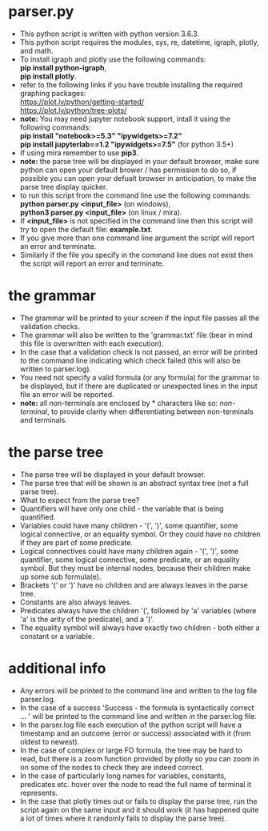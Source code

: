 # parser.py
- This python script is written with python version 3.6.3.
- This python script requires the modules, sys, re, datetime, igraph, plotly, and math.
- To install igraph and plotly use the following commands:  
**pip install python-igraph**,  
**pip install plotly**.  
- refer to the following links if you have trouble installing the required graphing packages:  
https://plot.ly/python/getting-started/  
https://plot.ly/python/tree-plots/
- **note:** You may need jupyter notebook support, intall it using the following commands:  
**pip install "notebook>=5.3" "ipywidgets>=7.2"**  
**pip install jupyterlab==1.2 "ipywidgets>=7.5"** (for python 3.5+)
- If using mira remember to use **pip3**.
- **note:** the parse tree will be displayed in your default browser, make sure python can open your default brower / has permission to do so, if possible you can open your defualt browser in anticipation, to make the parse tree display quicker.  
- to run this script from the command line use the following commands:  
**python parser.py <input_file>** (on windows),  
**python3 parser.py <input_file>** (on linux / mira).  
- If **<input_file>** is not specified in the command line then this script will try to open the default file: **example.txt**.
- If you give more than one command line argument the script will report an error and terminate.
- Similarly if the file you specify in the command line does not exist then the script will report an error and terminate.

# the grammar
- The grammar will be printed to your screen if the input file passes all the validation checks.
- The grammar will also be written to the 'grammar.txt' file (bear in mind this file is overwritten with each execution).
- In the case that a validation check is not passed, an error will be printed to the command line indicating which check failed (this will also be written to parser.log).
- You need not specify a valid formula (or any formula) for the grammar to be displayed, but if there are duplicated or unexpected lines in the input file an error will be reported.
- **note:** all non-terminals are enclosed by * characters like so: *non-terminal*, to provide clarity when differentiating between non-terminals and terminals.

# the parse tree
- The parse tree will be displayed in your default browser.
- The parse tree that will be shown is an abstract syntax tree (not a full parse tree).
- What to expect from the parse tree?
- Quantifiers will have only one child - the variable that is being quantified.
- Variables could have many children - '(', ')', some quantifier, some logical connective, or an equality symbol. Or they could have no children if they are part of some predicate.
- Logical connectives could have many children again - '(', ')', some quantifier, some logical connective, some predicate, or an equality symbol. But they must be internal nodes, because their children make up some sub formula(e).
- Brackets '(' or ')' have no children and are always leaves in the parse tree.
- Constants are also always leaves.
- Predicates always have the children '(', followed by 'a' variables (where 'a' is the arity of the predicate), and a ')'.
- The equality symbol will always have exactly two children - both either a constant or a variable.

# additional info
- Any errors will be printed to the command line and written to the log file parser.log.
- In the case of a success 'Success - the formula is syntactically correct ... ' will be printed to the command line and written in the parser.log file.
- In the parser.log file each execution of the python script will have a timestamp and an outcome (error or success) associated with it (from oldest to newest).
- In the case of complex or large FO formula, the tree may be hard to read, but there is a zoom function provided by plotly so you can zoom in on some of the nodes to check they are indeed correct.
- In the case of particularly long names for variables, constants, predicates etc. hover over the node to read the full name of terminal it represents.
- In the case that plotly times out or fails to display the parse tree, run the script again on the same input and it should work (it has happened quite a lot of times where it randomly fails to display the parse tree).
